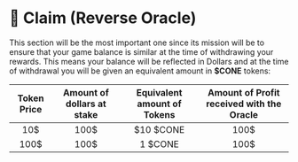 # 👑 Claim (Reverse Oracle)

This section will be the most important one since its mission will be to ensure that your game balance is similar at the time of withdrawing your rewards. This means your balance will be reflected in Dollars and at the time of withdrawal you will be given an equivalent amount in **$CONE** tokens:

| Token Price | Amount of dollars at stake | Equivalent amount of Tokens | Amount of Profit received with the Oracle |
| :---------: | :------------------------: | :-------------------------: | :---------------------------------------: |
|     10$     |            100$            |          $10 $CONE          |                    100$                   |
|     100$    |            100$            |           1 $CONE           |                    100$                   |
